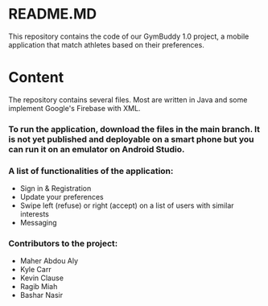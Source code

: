 # README.MD

This repository contains the code of our GymBuddy 1.0 project, a mobile application that match athletes based on their preferences.

# Content

The repository contains several files. Most are written in Java and some implement Google's Firebase with XML.

### To run the application, download the files in the main branch. It is not yet published and deployable on a smart phone but you can run it on an emulator on Android Studio.

### A list of functionalities of the application:
* Sign in & Registration
* Update your preferences
* Swipe left (refuse) or right (accept) on a list of users with similar interests
* Messaging


### Contributors to the project:

* Maher Abdou Aly
* Kyle Carr
* Kevin Clause
* Ragib Miah
* Bashar Nasir
